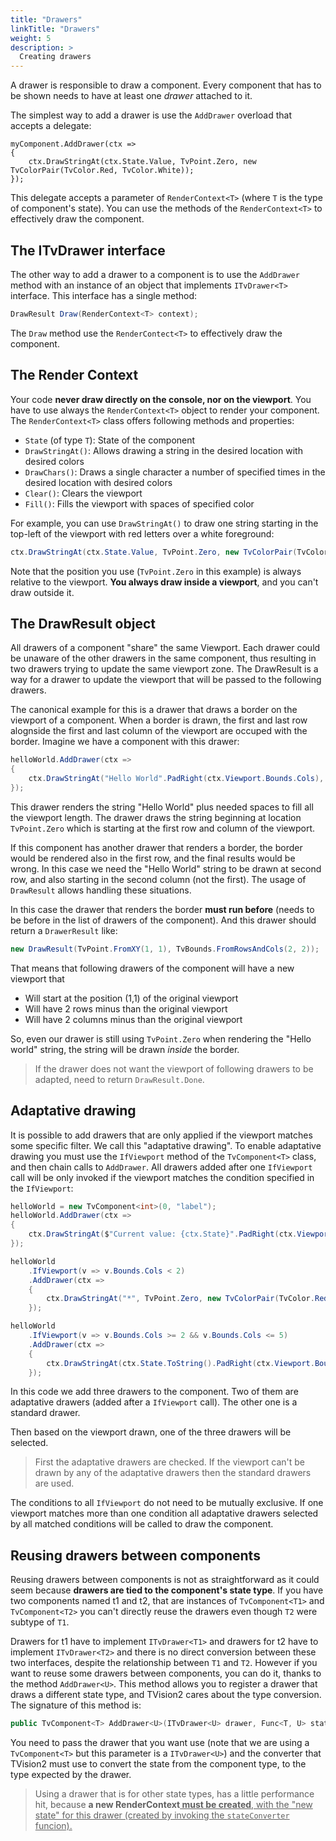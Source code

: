 ```yaml
---
title: "Drawers"
linkTitle: "Drawers"
weight: 5
description: >
  Creating drawers
---
```


A drawer is responsible to draw a component. Every component that has to be shown needs to have at least one _drawer_ attached to it.

The simplest way to add a drawer is use the `AddDrawer` overload that accepts a delegate:

```
myComponent.AddDrawer(ctx =>
{
    ctx.DrawStringAt(ctx.State.Value, TvPoint.Zero, new TvColorPair(TvColor.Red, TvColor.White));
});
```

This delegate accepts a parameter of `RenderContext<T>` (where `T` is the type of component's state). You can use the methods of the `RenderContext<T>` to effectively draw the component.

## The ITvDrawer<T> interface

The other way to add a drawer to a component is to use the `AddDrawer` method with an instance of an object that implements `ITvDrawer<T>` interface. This interface has a single method:

```csharp
DrawResult Draw(RenderContext<T> context);
```

The `Draw` method use the `RenderContect<T>` to effectively draw the component.

## The Render Context

Your code **never draw directly on the console, nor on the viewport**. You have to use always the `RenderContext<T>` object to render your component. The `RenderContext<T>` class offers following methods and properties:

* `State` (of type `T`): State of the component
* `DrawStringAt()`: Allows drawing a string in the desired location with desired colors
* `DrawChars()`: Draws a single character a number of specified times in the desired location with desired colors
* `Clear()`: Clears the viewport
* `Fill()`: Fills the viewport with spaces of specified color

For example, you can use `DrawStringAt()` to draw one string starting in the top-left of the viewport with red letters over a white foreground:

```csharp
ctx.DrawStringAt(ctx.State.Value, TvPoint.Zero, new TvColorPair(TvColor.Red, TvColor.White));
```

Note that the position you use (`TvPoint.Zero` in this example) is always relative to the viewport. **You always draw inside a viewport**, and you can't draw outside it.

## The DrawResult object

All drawers of a component "share" the same Viewport. Each drawer could be unaware of the other drawers in the same component, thus resulting in two drawers trying to update the same viewport zone. The DrawResult is a way for a drawer to update the viewport that will be passed to the following drawers.

The canonical example for this is a drawer that draws a border on the viewport of a component. When a border is drawn, the first and last row alognside the first and last column of the viewport are occuped with the border. Imagine we have a component with this drawer:

```csharp
helloWorld.AddDrawer(ctx =>
{
    ctx.DrawStringAt("Hello World".PadRight(ctx.Viewport.Bounds.Cols), TvPoint.Zero, new TvColorPair(TvColor.Blue, TvColor.Yellow));
});

```

This drawer renders the string "Hello World" plus needed spaces to fill all the viewport length. The drawer draws the string beginning at location `TvPoint.Zero` which is starting at the first row and column of the viewport.

If this component has another drawer that renders a border, the border would be rendered also in the first row, and the final results would be wrong. In this case we need the "Hello World" string to be drawn at second row, and also starting in the second column (not the first). The usage of `DrawResult` allows handling these situations.

In this case the drawer that renders the border **must run before** (needs to be before in the list of drawers of the component). And this drawer should return a `DrawerResult` like:

```csharp
new DrawResult(TvPoint.FromXY(1, 1), TvBounds.FromRowsAndCols(2, 2));
```

That means that following drawers of the component will have a new viewport that

* Will start at the position (1,1) of the original viewport
* Will have 2 rows minus than the original viewport
* Will have 2 columns minus than the original viewport

So, even our drawer is still using `TvPoint.Zero` when rendering the "Hello world" string, the string will be drawn _inside_ the border.

> If the drawer does not want the viewport of following drawers to be adapted, need to return `DrawResult.Done`.

## Adaptative drawing

It is possible to add drawers that are only applied if the viewport matches some specific filter. We call this "adaptative drawing". To enable adaptative drawing you must use the `IfViewport` method of the `TvComponent<T>` class, and then chain calls to `AddDrawer`. All drawers added after one `IfViewport` call will be only invoked if the viewport matches the condition specified in the `IfViewport`:

```csharp
helloWorld = new TvComponent<int>(0, "label");
helloWorld.AddDrawer(ctx =>
{
    ctx.DrawStringAt($"Current value: {ctx.State}".PadRight(ctx.Viewport.Bounds.Cols), TvPoint.Zero, new TvColorPair(TvColor.Blue, TvColor.Yellow));
});

helloWorld
    .IfViewport(v => v.Bounds.Cols < 2)
    .AddDrawer(ctx =>
    {
        ctx.DrawStringAt("*", TvPoint.Zero, new TvColorPair(TvColor.Red, TvColor.Green));
    });

helloWorld
    .IfViewport(v => v.Bounds.Cols >= 2 && v.Bounds.Cols <= 5)
    .AddDrawer(ctx =>
    {
        ctx.DrawStringAt(ctx.State.ToString().PadRight(ctx.Viewport.Bounds.Cols), TvPoint.Zero, new TvColorPair(TvColor.Blue, TvColor.Yellow));
    });

```  

In this code we add three drawers to the component. Two of them are adaptative drawers (added after a `IfViewport` call). The other one is a standard drawer.

Then based on the viewport drawn, one of the three drawers will be selected.

> First the adaptative drawers are checked. If the viewport can't be drawn by any of the adaptative drawers then the standard drawers are used.

The conditions to all `IfViewport` do not need to be mutually exclusive. If one viewport matches more than one condition all adaptative drawers selected by all matched conditions will be called to draw the component.

## Reusing drawers between components

Reusing drawers between components is not as straightforward as it could seem because **drawers are tied to the component's state type**. If you have two components named t1 and t2, that are instances of `TvComponent<T1>` and `TvComponent<T2>` you can't directly reuse the drawers even though `T2` were subtype of `T1`.

Drawers for t1 have to implement `ITvDrawer<T1>` and drawers for t2 have to implement `ITvDrawer<T2>` and there is no direct conversion between these two interfaces, despite the relationship between `T1` and `T2`. However if you want to reuse some drawers between components, you can do it, thanks to the method `AddDrawer<U>`. This method allows you to register a drawer that draws a different state type, and TVision2 cares about the type conversion. The signature of this method is:

```csharp
public TvComponent<T> AddDrawer<U>(ITvDrawer<U> drawer, Func<T, U> stateConverter);
```

You need to pass the drawer that you want use (note that we are using a `TvComponent<T>` but this parameter is a `ITvDrawer<U>`) and the converter that TVision2 must use to convert the state from the component type, to the type expected by the drawer.

> Using a drawer that is for other state types, has a little performance hit, because **a new RenderContext<U> must be created**, with the "new state" for this drawer (created by invoking the `stateConverter` funcion).